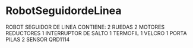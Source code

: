 # RobotSeguidordeLinea
ROBOT SEGUIDOR DE LINEA
CONTIENE:
2 RUEDAS
2 MOTORES REDUCTORES
1 INTERRUPTOR DE SALTO
1 TERMOFIL
1 VELCRO
1 PORTA PILAS
2 SENSOR QRD1114

